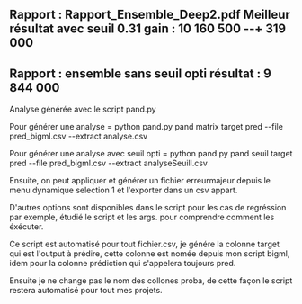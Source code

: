 Rapport : Rapport_Ensemble_Deep2.pdf
Meilleur résultat avec seuil 0.31
gain : 10 160 500
--+ 319 000
-------------------------------------
Rapport : ensemble sans seuil opti
résultat : 9 844 000
-------------------------------------
Analyse générée avec le script pand.py

Pour générer une analyse =
python pand.py pand matrix target pred --file pred_bigml.csv --extract analyse.csv

Pour générer une analyse avec seuil opti =
python pand.py pand seuil target pred --file pred_bigml.csv --extract analyseSeuill.csv

Ensuite, on peut appliquer et générer un fichier erreurmajeur depuis
le menu dynamique selection 1 et l'exporter dans un csv appart.

D'autres options sont disponibles dans le script pour les cas de regréssion par exemple, étudié le script et les args. pour comprendre comment les éxécuter.

Ce script est automatisé pour tout fichier.csv, je génére la colonne target qui est l'output à prédire, cette colonne est nomée depuis mon script bigml, idem pour la colonne prédiction qui s'appelera toujours pred. 

Ensuite je ne change pas le nom des collones proba, de cette façon le script restera automatisé pour tout mes projets.

 